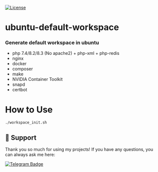[![License](http://poser.pugx.org/stas-plov/dto-validator-bundle/license)](https://packagist.org/packages/stas-plov/dto-validator-bundle) 

# ubuntu-default-workspace
### Generate default workspace in ubuntu

* php 7.4/8.2/8.3 (No apache2) + php-xml + php-redis
* nginx
* docker
* composer
* make
* NVIDIA Container Toolkit
* snapd
* certbot

# How to Use
```
./workspace_init.sh
```
## 💖 Support

Thank you so much for using my projects! If you have any questions, you can always ask me here:

[![Telegram Badge](https://img.shields.io/badge/Telegram-blue?style=for-the-badge&logo=telegram&logoColor=white)](https://t.me/StasPlov)
